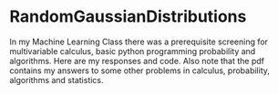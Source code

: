 # RandomGaussianDistributions
In my Machine Learning Class there was a prerequisite screening for multivariable calculus, basic python programming probability and algorithms. Here are my responses and code. 
Also note that the pdf contains my answers to some other problems in calculus, probability, algorithms and statistics. 
